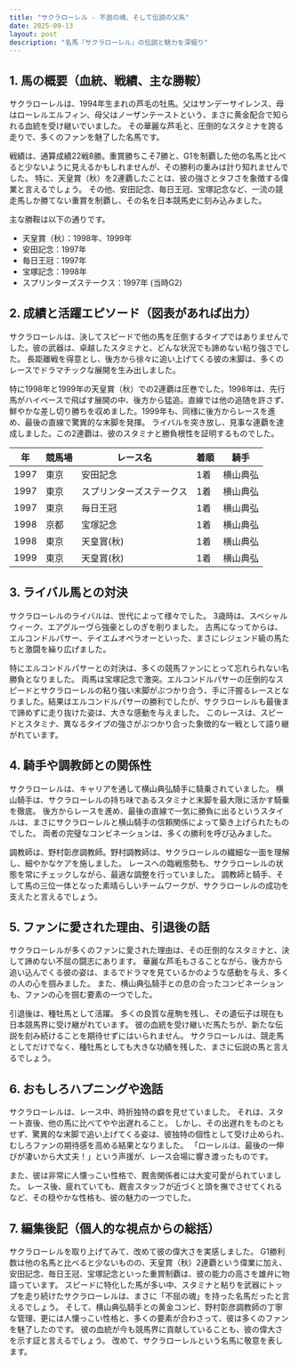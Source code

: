 ```yaml
---
title: "サクラローレル - 不屈の魂、そして伝説の父系"
date: 2025-09-13
layout: post
description: "名馬『サクラローレル』の伝説と魅力を深堀り"
---
```


## 1. 馬の概要（血統、戦績、主な勝鞍）

サクラローレルは、1994年生まれの芦毛の牡馬。父はサンデーサイレンス、母はローレルエルフィン、母父はノーザンテーストという、まさに黄金配合で知られる血統を受け継いでいました。  その華麗な芦毛と、圧倒的なスタミナを誇る走りで、多くのファンを魅了した名馬です。

戦績は、通算成績22戦8勝。重賞勝ちこそ7勝と、G1を制覇した他の名馬と比べると少ないように見えるかもしれませんが、その勝利の重みは計り知れませんでした。  特に、天皇賞（秋）を2連覇したことは、彼の強さとタフさを象徴する偉業と言えるでしょう。  その他、安田記念、毎日王冠、宝塚記念など、一流の競走馬しか勝てない重賞を制覇し、その名を日本競馬史に刻み込みました。

主な勝鞍は以下の通りです。

* 天皇賞（秋）：1998年、1999年
* 安田記念：1997年
* 毎日王冠：1997年
* 宝塚記念：1998年
* スプリンターズステークス：1997年 (当時G2)


## 2. 成績と活躍エピソード（図表があれば出力）

サクラローレルは、決してスピードで他の馬を圧倒するタイプではありませんでした。彼の武器は、卓越したスタミナと、どんな状況でも諦めない粘り強さでした。  長距離戦を得意とし、後方から徐々に追い上げてくる彼の末脚は、多くのレースでドラマチックな展開を生み出しました。

特に1998年と1999年の天皇賞（秋）での2連覇は圧巻でした。1998年は、先行馬がハイペースで飛ばす展開の中、後方から猛追。直線では他の追随を許さず、鮮やかな差し切り勝ちを収めました。1999年も、同様に後方からレースを進め、最後の直線で驚異的な末脚を発揮。  ライバルを突き放し、見事な連覇を達成しました。この2連覇は、彼のスタミナと勝負根性を証明するものでした。

| 年 | 競馬場 | レース名 | 着順 | 騎手 |
|---|---|---|---|---|
| 1997 | 東京 | 安田記念 | 1着 | 横山典弘 |
| 1997 | 東京 | スプリンターズステークス | 1着 | 横山典弘 |
| 1997 | 東京 | 毎日王冠 | 1着 | 横山典弘 |
| 1998 | 京都 | 宝塚記念 | 1着 | 横山典弘 |
| 1998 | 東京 | 天皇賞(秋) | 1着 | 横山典弘 |
| 1999 | 東京 | 天皇賞(秋) | 1着 | 横山典弘 |


## 3. ライバル馬との対決

サクラローレルのライバルは、世代によって様々でした。  3歳時は、スペシャルウィーク、エアグルーヴら強豪としのぎを削りました。  古馬になってからは、エルコンドルパサー、テイエムオペラオーといった、まさにレジェンド級の馬たちと激闘を繰り広げました。

特にエルコンドルパサーとの対決は、多くの競馬ファンにとって忘れられない名勝負となりました。  両馬は宝塚記念で激突。エルコンドルパサーの圧倒的なスピードとサクラローレルの粘り強い末脚がぶつかり合う、手に汗握るレースとなりました。結果はエルコンドルパサーの勝利でしたが、サクラローレルも最後まで諦めずに走り抜けた姿は、大きな感動を与えました。  このレースは、スピードとスタミナ、異なるタイプの強さがぶつかり合った象徴的な一戦として語り継がれています。


## 4. 騎手や調教師との関係性

サクラローレルは、キャリアを通して横山典弘騎手に騎乗されていました。  横山騎手は、サクラローレルの持ち味であるスタミナと末脚を最大限に活かす騎乗を徹底。  後方からレースを進め、最後の直線で一気に勝負に出るというスタイルは、まさにサクラローレルと横山騎手の信頼関係によって築き上げられたものでした。  両者の完璧なコンビネーションは、多くの勝利を呼び込みました。

調教師は、野村彰彦調教師。野村調教師は、サクラローレルの繊細な一面を理解し、細やかなケアを施しました。  レースへの臨戦態勢も、サクラローレルの状態を常にチェックしながら、最適な調整を行っていました。  調教師と騎手、そして馬の三位一体となった素晴らしいチームワークが、サクラローレルの成功を支えたと言えるでしょう。


## 5. ファンに愛された理由、引退後の話

サクラローレルが多くのファンに愛された理由は、その圧倒的なスタミナと、決して諦めない不屈の闘志にあります。  華麗な芦毛もさることながら、後方から追い込んでくる彼の姿は、まるでドラマを見ているかのような感動を与え、多くの人の心を掴みました。  また、横山典弘騎手との息の合ったコンビネーションも、ファンの心を掴む要素の一つでした。

引退後は、種牡馬として活躍。  多くの良質な産駒を残し、その遺伝子は現在も日本競馬界に受け継がれています。  彼の血統を受け継いだ馬たちが、新たな伝説を刻み続けることを期待せずにはいられません。  サクラローレルは、競走馬としてだけでなく、種牡馬としても大きな功績を残した、まさに伝説の馬と言えるでしょう。


## 6. おもしろハプニングや逸話

サクラローレルは、レース中、時折独特の癖を見せていました。  それは、スタート直後、他の馬に比べてやや出遅れること。  しかし、その出遅れをものともせず、驚異的な末脚で追い上げてくる姿は、彼独特の個性として受け止められ、むしろファンの期待感を高める結果となりました。  「ローレルは、最後の一伸びが凄いから大丈夫！」という声援が、レース会場に響き渡ったものです。

また、彼は非常に人懐っこい性格で、厩舎関係者には大変可愛がられていました。  レース後、疲れていても、厩舎スタッフが近づくと頭を撫でさせてくれるなど、その穏やかな性格も、彼の魅力の一つでした。


## 7. 編集後記（個人的な視点からの総括）

サクラローレルを取り上げてみて、改めて彼の偉大さを実感しました。  G1勝利数は他の名馬と比べると少ないものの、天皇賞（秋）2連覇という偉業に加え、安田記念、毎日王冠、宝塚記念といった重賞制覇は、彼の能力の高さを雄弁に物語っています。  スピードに特化した馬が多い中、スタミナと粘りを武器にトップを走り続けたサクラローレルは、まさに「不屈の魂」を持った名馬だったと言えるでしょう。  そして、横山典弘騎手との黄金コンビ、野村彰彦調教師の丁寧な管理、更には人懐っこい性格と、多くの要素が合わさって、彼は多くのファンを魅了したのです。  彼の血統が今も競馬界に貢献していることも、彼の偉大さを示す証と言えるでしょう。  改めて、サクラローレルという名馬に敬意を表します。
